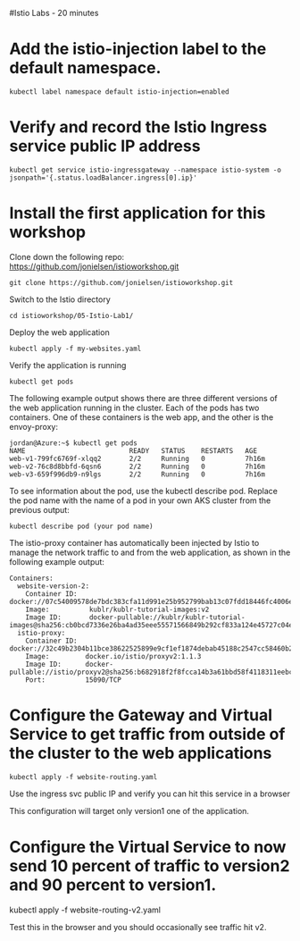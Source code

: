 #Istio Labs - 20 minutes


# Add the istio-injection label to the default namespace.

```
kubectl label namespace default istio-injection=enabled
```

# Verify and record the Istio Ingress service public IP address

```
kubectl get service istio-ingressgateway --namespace istio-system -o jsonpath='{.status.loadBalancer.ingress[0].ip}'
```

# Install the first application for this workshop

Clone down the following repo: https://github.com/jonielsen/istioworkshop.git

```
git clone https://github.com/jonielsen/istioworkshop.git
```

Switch to the Istio directory

```
cd istioworkshop/05-Istio-Lab1/
```

Deploy the web application

```
kubectl apply -f my-websites.yaml
```

Verify the application is running

```
kubectl get pods 
```

The following example output shows there are three different versions of the web application running in the cluster. Each of the pods has two containers. One of these containers is the web app, and the other is the envoy-proxy:

```
jordan@Azure:~$ kubectl get pods
NAME                          READY   STATUS    RESTARTS   AGE
web-v1-799fc6769f-xlqq2       2/2     Running   0          7h16m
web-v2-76c8d8bbfd-6qsn6       2/2     Running   0          7h16m
web-v3-659f996db9-n9lgs       2/2     Running   0          7h16m
```

To see information about the pod, use the kubectl describe pod. Replace the pod name with the name of a pod in your own AKS cluster from the previous output:

```
kubectl describe pod (your pod name)
```

The istio-proxy container has automatically been injected by Istio to manage the network traffic to and from the web application, as shown in the following example output:

```
Containers:
  website-version-2:
    Container ID:   docker://07c54009578de7bdc383cfa11d991e25b952799bab13c07fdd18446fc4006e44
    Image:          kublr/kublr-tutorial-images:v2
    Image ID:       docker-pullable://kublr/kublr-tutorial-images@sha256:cb0bcd7336e26ba4ad35eee55571566849b292cf833a124e45727c04e8c1625d
  istio-proxy:
    Container ID:  docker://32c49b2304b11bce38622525899e9cf1ef1874debab45188c2547cc58460b281
    Image:         docker.io/istio/proxyv2:1.1.3
    Image ID:      docker-pullable://istio/proxyv2@sha256:b682918f2f8fcca14b3a61bbd58f4118311eebc20799f24b72ceddc5cd749306
    Port:          15090/TCP
```

# Configure the Gateway and Virtual Service to get traffic from outside of the cluster to the web applications

```
kubectl apply -f website-routing.yaml
```

Use the ingress svc public IP and verify you can hit this service in a browser

This configuration will target only version1 one of the application.

# Configure the Virtual Service to now send 10 percent of traffic to version2 and 90 percent to version1.

kubectl apply -f website-routing-v2.yaml

Test this in the browser and you should occasionally see traffic hit v2.

